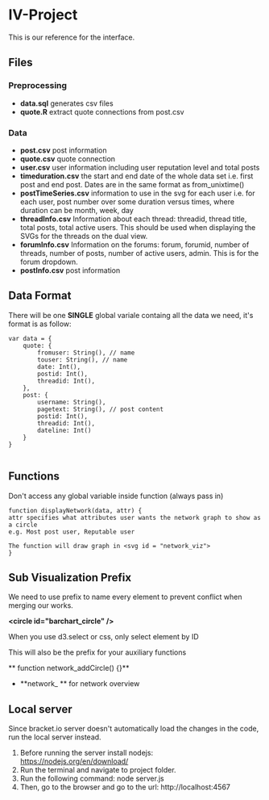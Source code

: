 # IV-Project

This is our reference for the interface. 

## Files
### Preprocessing
* **data.sql** generates csv files
* **quote.R** extract quote connections from post.csv

### Data
* **post.csv** post information
* **quote.csv** quote connection
* **user.csv** user information including user reputation level and total posts
* **timeduration.csv** the start and end date of the whole data set i.e. first post and end post. Dates are in the same format as from_unixtime()
* **postTimeSeries.csv** information to use in the svg for each user i.e. for each user, post number over some duration versus times, where duration can be month, week, day
* **threadInfo.csv** Information about each thread: threadid, thread title, total posts, total active users.  This should be used when displaying the SVGs for the threads on the dual view.
* **forumInfo.csv** Information on the forums: forum, forumid, number of threads, number of posts, number of active users, admin. This is for the forum dropdown.
* **postInfo.csv** post information


## Data Format
There will be one **SINGLE** global variale containg all the data we need, it's format is as follow:


```
var data = {
	quote: {
		fromuser: String(), // name
		touser: String(), // name
		date: Int(),
		postid: Int(),
		threadid: Int(),
	},
	post: {
		username: String(),
		pagetext: String(), // post content
		postid: Int(),
		threadid: Int(),
		dateline: Int()
	}
}
		

```

## Functions
Don't access any global variable inside function (always pass in)

```
function displayNetwork(data, attr) {
attr specifies what attributes user wants the network graph to show as a circle
e.g. Most post user, Reputable user

The function will draw graph in <svg id = "network_viz">	
}
```


## Sub Visualization Prefix
We need to use prefix to name every element to prevent conflict when merging our works.
 
**\<circle id="barchart_circle" />**

When you use d3.select or css, only select element by ID

This will also be the prefix for your auxiliary functions

** function network_addCircle() {}**



* **network_ ** for network overview


## Local server
Since bracket.io server doesn't automatically load the changes in the code, run the local server instead.
1. Before running the server install nodejs: https://nodejs.org/en/download/ 
2. Run the terminal and navigate to project folder.
3. Run the following command:
    node server.js
4. Then, go to the browser and go to the url: http://localhost:4567 

